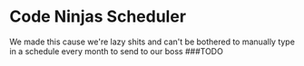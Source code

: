 # Code Ninjas Scheduler
We made this cause we're lazy shits and can't be bothered to manually type in a schedule every month to send to our boss
###TODO
